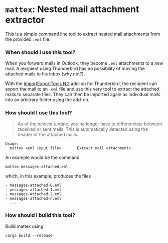 # `mattex`: Nested mail attachment extractor

This is a simple command line tool to extract nested mail attachments from the provided `.eml` file.

### When should I use this tool?

When you forward mails in Outlook, they become `.eml` attachments to a new mail. A recipient using Thunderbird has no possibility of moving the attached mails to his inbox (why not?).

With the [ImportExportTools NG](https://addons.thunderbird.net/thunderbird/addon/importexporttools-ng/) add-on for Thunderbird, the recipient can export the mail to an `.eml` file and use this very tool to extract the attached mails to separate files. They can then be imported again as individual mails into an arbitrary folder using the add-on.

### How should I use this tool?

> As of the newest update, you no longer have to differenciate between received or sent mails. This is automatically detected using the header of the attached mails.

```
Usage:
  mattex <eml input file>       Extract mail attachments
```


An example would be the command
```
mattex messages-attached.eml
```

which, in this example, produces the files
```
- messages-attached-0.eml
- messages-attached-1.eml
- messages-attached-2.eml
- messages-attached-n.eml
- ...
```

### How should I build this tool?

Build mattex using

```
cargo build --release
```